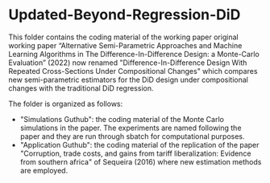 # Updated-Beyond-Regression-DiD
This folder contains the coding material of the working paper original working paper “Alternative Semi-Parametric Approaches and Machine Learning Algorithms in The Difference-In-Difference Design: a Monte-Carlo Evaluation” (2022) now renamed "Difference-In-Difference Design With Repeated
Cross-Sections Under Compositional Changes" which compares new semi-parametric estimators for the DiD design under compositional changes with the traditional DiD regression.

The folder is organized as follows:
- "Simulations Guthub": the coding material of the Monte Carlo simulations in the paper. The experiments are named following the paper and they are run through sbatch for    computational purposes.
- "Application Guthub": the coding material of the replication of the paper "Corruption, trade costs, and gains from tariff liberalization: Evidence from southern africa" of Sequeira (2016) where new estimation methods are employed.
